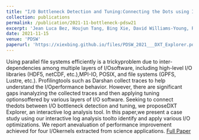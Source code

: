 ```yaml
---
title: "I/O Bottleneck Detection and Tuning:Connecting the Dots using Interactive Log Analysis"
collection: publications
permalink: /publication/2021-11-bottleneck-pdsw21
excerpt: 'Jean Luca Bez, Houjun Tang, Bing Xie, David Williams-Young, Rob Latham, Rob Ross, Sarp Oral, Suren Byna'
date: 2021-11-15
venue: 'PDSW'
paperurl: 'https://xiexbing.github.io/files/PDSW_2021___DXT_Explorer.pdf'
---
```

Using  parallel  file  systems  efficiently  is  a  trickyproblem due to inter-dependencies among multiple layers of I/Osoftware, including high-level I/O libraries (HDF5, netCDF, etc.),MPI-IO, POSIX, and file systems (GPFS, Lustre, etc.). Profilingtools  such  as  Darshan  collect  traces  to  help  understand  the  I/Operformance  behavior.  However,  there  are  significant  gaps  inanalyzing  the  collected  traces  and  then  applying  tuning  optionsoffered by various layers of I/O software. Seeking to connect thedots  between  I/O  bottleneck  detection  and  tuning,  we  proposeDXT  Explorer,  an  interactive  log  analysis  tool.  In  this  paper,we  present  a  case  study  using  our  interactive  log  analysis  toolto  identify  and  apply  various  I/O  optimizations.  We  report  anevaluation  of  performance  improvement  achieved  for  four  I/Okernels  extracted  from  science  applications.
[Full Paper](https://xiexbing.github.io/files/hdf5-pdsw-2021.pdf)
